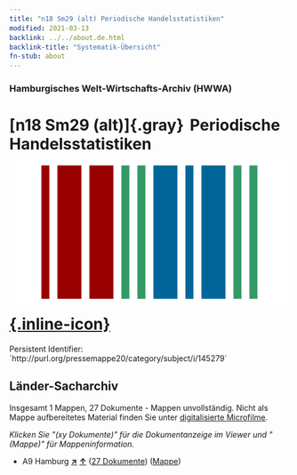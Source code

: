 ```yaml
---
title: "n18 Sm29 (alt) Periodische Handelsstatistiken"
modified: 2021-03-13
backlink: ../../about.de.html
backlink-title: "Systematik-Übersicht"
fn-stub: about
---
```


### Hamburgisches Welt-Wirtschafts-Archiv (HWWA)

# [n18 Sm29 (alt)]{.gray}&#8201; Periodische Handelsstatistiken &#160; [![Wikidata](/images/Wikidata-logo.svg "Wikidata"){.inline-icon}](http://www.wikidata.org/entity/Q104710940)

<div class="hint">Persistent Identifier: `http://purl.org/pressemappe20/category/subject/i/145279`</div>







## Länder-Sacharchiv




Insgesamt 1 Mappen, 27 Dokumente - Mappen unvollständig.
Nicht als Mappe aufbereitetes Material finden Sie unter [digitalisierte Microfilme](/film/h1_sh.de.html).

_Klicken Sie "(xy Dokumente)" für die Dokumentanzeige im Viewer und "(Mappe)" für Mappeninformation._



- A9 Hamburg [**&nearr;**](../../../geo/i/140905/about.de.html "Hamburg (alle Mappen)") [**&uarr;**](../../../geo/about.de.html#A9 "Ländersystematik") (<a href="https://pm20.zbw.eu/iiifview/folder/sh/140905,145279" title="über: Hamburg : Periodische Handelsstatistiken" target="_blank">27 Dokumente</a>) ([Mappe](../../../../folder/sh/1409xx/140905/1452xx/145279/about.de.html))









